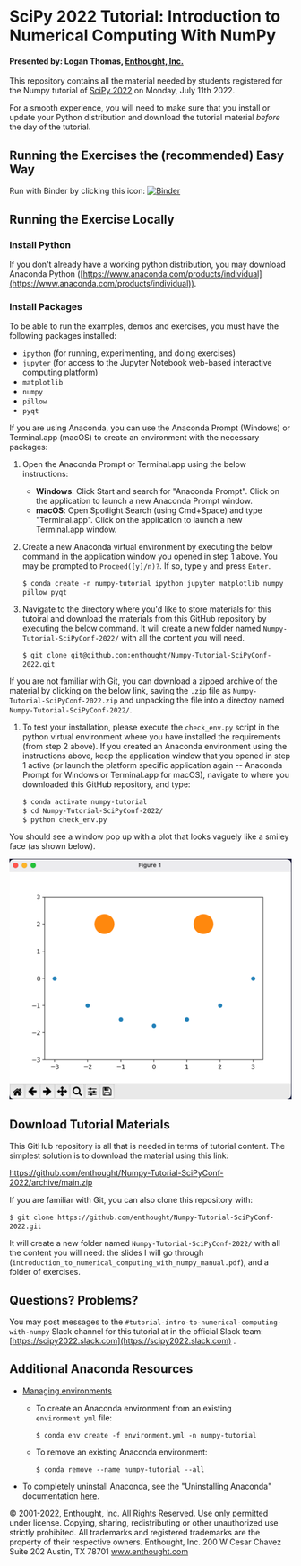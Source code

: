 # SciPy 2022 Tutorial: Introduction to Numerical Computing With NumPy

#### Presented by: Logan Thomas, [Enthought, Inc.](https://www.enthought.com)

This repository contains all the material needed by students registered for the Numpy tutorial of [SciPy 2022](https://www.scipy2022.scipy.org/) on Monday, July 11th 2022.

For a smooth experience, you will need to make sure that you install or update your Python distribution and download the tutorial material _before_ the day of the tutorial.

## Running the Exercises the (recommended) Easy Way

Run with Binder by clicking this icon: [![Binder](https://mybinder.org/badge_logo.svg)](https://mybinder.org/v2/gh/enthought/Numpy-Tutorial-SciPyConf-2022/main)


## Running the Exercise Locally

### Install Python

If you don't already have a working python distribution, you may download Anaconda Python ([https://www.anaconda.com/products/individual](https://www.anaconda.com/products/individual)).


### Install Packages

To be able to run the examples, demos and exercises, you must have the following packages installed:

- `ipython` (for running, experimenting, and doing exercises)
- `jupyter` (for access to the Jupyter Notebook web-based interactive computing platform)
- `matplotlib`
- `numpy`
- `pillow`
- `pyqt`

If you are using Anaconda, you can use the Anaconda Prompt (Windows) or Terminal.app (macOS) to create an environment with the necessary packages:

1. Open the Anaconda Prompt or Terminal.app using the below instructions:
    - **Windows**: Click Start and search for "Anaconda Prompt". Click on the application to launch a new Anaconda Prompt window.
    - **macOS**: Open Spotlight Search (using Cmd+Space) and type "Terminal.app". Click on the application to launch a new Terminal.app window.   

1. Create a new Anaconda virtual environment by executing the below command in the application window you opened in step 1 above. You may be prompted to `Proceed([y]/n)?`. If so, type `y` and press `Enter`.

    ```
    $ conda create -n numpy-tutorial ipython jupyter matplotlib numpy pillow pyqt 
    ```

1. Navigate to the directory where you'd like to store materials for this tutoiral and download the materials from this GitHub repository by executing the below command. It will create a new folder named `Numpy-Tutorial-SciPyConf-2022/` with all the content you will need.

    ```
    $ git clone git@github.com:enthought/Numpy-Tutorial-SciPyConf-2022.git
    ```
  If you are not familiar with Git, you can download a zipped archive of the material by clicking on the below link, saving the `.zip` file as `Numpy-Tutorial-SciPyConf-2022.zip` and unpacking the file into a directoy named `Numpy-Tutorial-SciPyConf-2022/`.


1. To test your installation, please execute the `check_env.py` script in the python virtual environment where you have installed the requirements (from step 2 above). If you created an Anaconda environment using the instructions above, keep the application window that you opened in step 1 active (or launch the platform specific application again -- Anaconda Prompt for Windows or Terminal.app for macOS), navigate to where you downloaded this GitHub repository, and type:

    ```
    $ conda activate numpy-tutorial
    $ cd Numpy-Tutorial-SciPyConf-2022/
    $ python check_env.py
    ```

You should see a window pop up with a plot that looks vaguely like a smiley face (as shown below).

![](assets/images/check_env_output.png)

## Download Tutorial Materials

This GitHub repository is all that is needed in terms of tutorial content. The simplest solution is to download the material using this link:

https://github.com/enthought/Numpy-Tutorial-SciPyConf-2022/archive/main.zip

If you are familiar with Git, you can also clone this repository with:

```
$ git clone https://github.com/enthought/Numpy-Tutorial-SciPyConf-2022.git
```

It will create a new folder named `Numpy-Tutorial-SciPyConf-2022/` with all the content you will need: the slides I will go through (`introduction_to_numerical_computing_with_numpy_manual.pdf`), and a folder of exercises.


## Questions? Problems?

You may post messages to the `#tutorial-intro-to-numerical-computing-with-numpy` Slack channel for this tutorial at in the official Slack team: [https://scipy2022.slack.com](https://scipy2022.slack.com) .


## Additional Anaconda Resources
- [Managing environments](https://docs.conda.io/projects/conda/en/latest/user-guide/tasks/manage-environments.html)

  - To create an Anaconda environment from an existing `environment.yml` file:

    ```
    $ conda env create -f environment.yml -n numpy-tutorial
    ```

  - To remove an existing Anaconda environment:

    ```
    $ conda remove --name numpy-tutorial --all
    ```

- To completely uninstall Anaconda, see the "Uninstalling Anaconda" documentation [here](https://docs.anaconda.com/anaconda/install/uninstall/). 


© 2001-2022, Enthought, Inc.
All Rights Reserved. Use only permitted under license. Copying, sharing, redistributing or other unauthorized use strictly prohibited.
All trademarks and registered trademarks are the property of their respective owners.
Enthought, Inc.
200 W Cesar Chavez Suite 202
Austin, TX 78701
www.enthought.com
